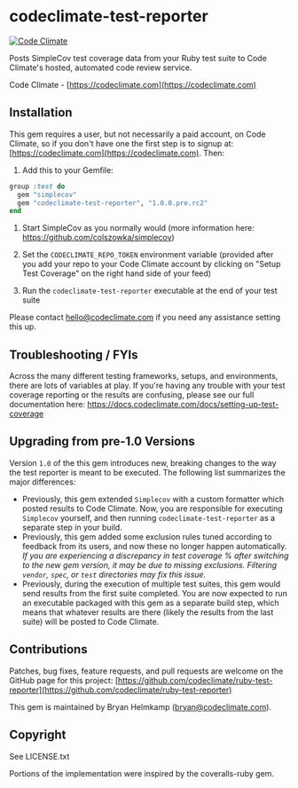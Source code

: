 # codeclimate-test-reporter

[![Code Climate](https://codeclimate.com/github/codeclimate/ruby-test-reporter/badges/gpa.svg)](https://codeclimate.com/github/codeclimate/ruby-test-reporter)

Posts SimpleCov test coverage data from your Ruby test suite to Code Climate's hosted, automated code review service.

Code Climate - [https://codeclimate.com](https://codeclimate.com)

## Installation

This gem requires a user, but not necessarily a paid account, on Code Climate, so if you don't have one the
first step is to signup at: [https://codeclimate.com](https://codeclimate.com). Then:

1. Add this to your Gemfile:

```ruby
group :test do
  gem "simplecov"
  gem "codeclimate-test-reporter", "1.0.0.pre.rc2"
end
```

1. Start SimpleCov as you normally would (more information here: https://github.com/colszowka/simplecov)

1. Set the `CODECLIMATE_REPO_TOKEN` environment variable (provided after you add your repo to your Code Climate account by clicking on "Setup Test Coverage" on the right hand side of your feed)

1. Run the `codeclimate-test-reporter` executable at the end of your test suite

Please contact hello@codeclimate.com if you need any assistance setting this up.

## Troubleshooting / FYIs

Across the many different testing frameworks, setups, and environments, there are lots of variables at play. If you're having any trouble with your test coverage reporting or the results are confusing, please see our full documentation here: https://docs.codeclimate.com/docs/setting-up-test-coverage

## Upgrading from pre-1.0 Versions

Version `1.0` of the this gem introduces new, breaking changes to the way the test reporter is meant to be executed. The following list summarizes the major differences:

* Previously, this gem extended `Simplecov` with a custom formatter which posted results to Code Climate. Now, you are responsible for executing `Simplecov` yourself, and then running `codeclimate-test-reporter` as a separate step in your build.
* Previously, this gem added some exclusion rules tuned according to feedback from its users, and now these no longer happen automatically. *If you are experiencing a discrepancy in test coverage % after switching to the new gem version, it may be due to missing exclusions. Filtering `vendor`, `spec`, or `test` directories may fix this issue.*
* Previously, during the execution of multiple test suites, this gem would send results from the first suite completed. You are now expected to run an executable packaged with this gem as a separate build step, which means that whatever results are there (likely the results from the last suite) will be posted to Code Climate.

## Contributions

Patches, bug fixes, feature requests, and pull requests are welcome on the
GitHub page for this project: [https://github.com/codeclimate/ruby-test-reporter](https://github.com/codeclimate/ruby-test-reporter)

This gem is maintained by Bryan Helmkamp (bryan@codeclimate.com).

## Copyright

See LICENSE.txt

Portions of the implementation were inspired by the coveralls-ruby gem.
